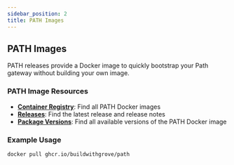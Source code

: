 ```yaml
---
sidebar_position: 2
title: PATH Images
---
```


## PATH Images

PATH releases provide a Docker image to quickly bootstrap your Path gateway without building your own image.

### PATH Image Resources

- [**Container Registry**](https://github.com/buildwithgrove/path/pkgs/container/path): Find all PATH Docker images
- [**Releases**](https://github.com/buildwithgrove/path/releases): Find the latest release and release notes
- [**Package Versions**](https://github.com/buildwithgrove/path/pkgs/container/path/versions): Find all available versions of the PATH Docker image

### Example Usage

```sh
docker pull ghcr.io/buildwithgrove/path
```
